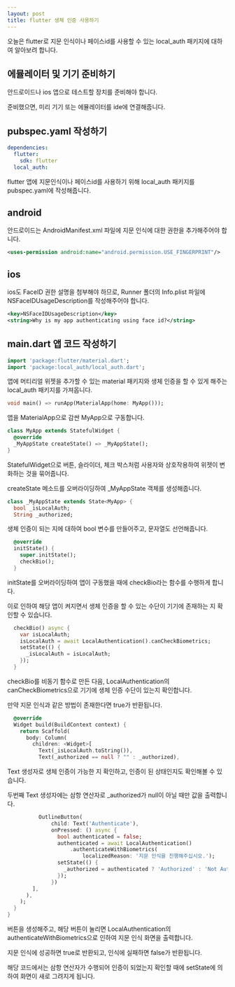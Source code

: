 ```yaml
---
layout: post
title: flutter 생체 인증 사용하기
---
```


오늘은 flutter로 지문 인식이나 페이스id를 사용할 수 있는 local_auth 패키지에 대하여 알아보려 합니다.

## 에뮬레이터 및 기기 준비하기

안드로이드나 ios 앱으로 테스트할 장치를 준비해야 합니다.

준비했으면, 미리 기기 또는 에뮬레이터를 ide에 연결해줍니다.

## pubspec.yaml 작성하기

```yaml
dependencies:
  flutter:
    sdk: flutter
  local_auth:
```

flutter 앱에 지문인식이나 페이스id를 사용하기 위해 local_auth 패키지를 pubspec.yaml에 작성해줍니다.

## android

안드로이드는 AndroidManifest.xml 파일에 지문 인식에 대한 권한을 추가해주어야 합니다.

```xml
<uses-permission android:name="android.permission.USE_FINGERPRINT"/>
```

## ios

ios도 FaceID 권한 설명을 첨부해야 하므로,
Runner 폴더의 Info.plist 파일에 NSFaceIDUsageDescription를 작성해주어야 합니다.

```xml
<key>NSFaceIDUsageDescription</key>
<string>Why is my app authenticating using face id?</string>
```

## main.dart 앱 코드 작성하기

```dart
import 'package:flutter/material.dart';
import 'package:local_auth/local_auth.dart';
```

앱에 머티리얼 위젯을 추가할 수 있는 material 패키지와 생체 인증을 할 수 있게 해주는 local_auth 패키지를 가져옵니다.

```dart
void main() => runApp(MaterialApp(home: MyApp()));
```

앱을 MaterialApp으로 감싼 MyApp으로 구동합니다.

```dart
class MyApp extends StatefulWidget {
  @override
  _MyAppState createState() => _MyAppState();
}
```

StatefulWidget으로 버튼, 슬라이더, 체크 박스처럼 사용자와 상호작용하여 위젯이 변화하는 것을 묶어줍니다.

createState 메소드를 오버라이딩하여 \_MyAppState 객체를 생성해줍니다.

```dart
class _MyAppState extends State<MyApp> {
  bool _isLocalAuth;
  String _authorized;
```

생체 인증이 되는 지에 대하여 bool 변수를 만들어주고, 문자열도 선언해줍니다.

```dart
  @override
  initState() {
    super.initState();
    checkBio();
  }
```

initState를 오버라이딩하여 앱이 구동했을 때에 checkBio라는 함수를 수행하게 합니다.

이로 인하여 해당 앱이 켜지면서 생체 인증을 할 수 있는 수단이 기기에 존재하는 지 확인할 수 있습니다.

```dart
  checkBio() async {
    var isLocalAuth;
    isLocalAuth = await LocalAuthentication().canCheckBiometrics;
    setState(() {
      _isLocalAuth = isLocalAuth;
    });
  }
```

checkBio를 비동기 함수로 만든 다음, LocalAuthentication의 canCheckBiometrics으로 기기에 생체 인증 수단이 있는지 확인합니다.

만약 지문 인식과 같은 방법이 존재한다면 true가 반환됩니다.

```dart
  @override
  Widget build(BuildContext context) {
    return Scaffold(
      body: Column(
        children: <Widget>[
          Text(_isLocalAuth.toString()),
          Text(_authorized == null ? "" : _authorized),
```

Text 생성자로 생체 인증이 가능한 지 확인하고, 인증이 된 상태인지도 확인해볼 수 있습니다.

두번째 Text 생성자에는 삼항 연산자로 \_authorized가 null이 아닐 때만 값을 출력합니다.

```dart
          OutlineButton(
              child: Text('Authenticate'),
              onPressed: () async {
                bool authenticated = false;
                authenticated = await LocalAuthentication()
                    .authenticateWithBiometrics(
                        localizedReason: '지문 인식을 진행해주십시오.');
                setState(() {
                  _authorized = authenticated ? 'Authorized' : 'Not Authorized';
                });
              })
        ],
      ),
    );
  }
}
```

버튼을 생성해주고, 해당 버튼이 눌리면 LocalAuthentication의 authenticateWithBiometrics으로 인하여 지문 인식 화면을 출력합니다.

지문 인식에 성공하면 true로 반환되고, 인식에 실패하면 false가 반환됩니다.

해당 코드에서는 삼항 연산자가 수행되어 인증이 되었는지 확인할 때에 setState에 의하여 화면이 새로 그려지게 됩니다.
